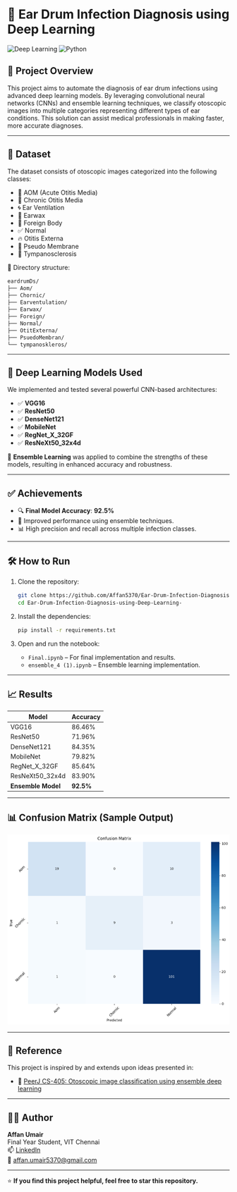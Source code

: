 # 🧠 Ear Drum Infection Diagnosis using Deep Learning

![Deep Learning](https://img.shields.io/badge/Deep%20Learning-CNNs-blue) ![Python](https://img.shields.io/badge/Python-3.9+-blue.svg) 

## 📌 Project Overview

This project aims to automate the diagnosis of ear drum infections using advanced deep learning models. By leveraging convolutional neural networks (CNNs) and ensemble learning techniques, we classify otoscopic images into multiple categories representing different types of ear conditions. This solution can assist medical professionals in making faster, more accurate diagnoses.

---

## 📂 Dataset

The dataset consists of otoscopic images categorized into the following classes:

- 🦠 AOM (Acute Otitis Media)
- 🧬 Chronic Otitis Media
- 🌀 Ear Ventilation
- 🧹 Earwax
- 🛑 Foreign Body
- ✅ Normal
- 🔥 Otitis Externa
- 🧻 Pseudo Membrane
- 🧱 Tympanosclerosis

📁 Directory structure:
```
eardrumDs/
├── Aom/
├── Chornic/
├── Earventulation/
├── Earwax/
├── Foreign/
├── Normal/
├── OtitExterna/
├── PsuedoMembran/
└── tympanoskleros/
```

---

## 🧠 Deep Learning Models Used

We implemented and tested several powerful CNN-based architectures:

- ✅ **VGG16**
- ✅ **ResNet50**
- ✅ **DenseNet121**
- ✅ **MobileNet**
- ✅ **RegNet_X_32GF**
- ✅ **ResNeXt50_32x4d**

🔀 **Ensemble Learning** was applied to combine the strengths of these models, resulting in enhanced accuracy and robustness.

---

## ✅ Achievements

- 🔍 **Final Model Accuracy**: **92.5%**
- 🚀 Improved performance using ensemble techniques.
- 📊 High precision and recall across multiple infection classes.

---

## 🛠️ How to Run

1. Clone the repository:

   ```bash
   git clone https://github.com/Affan5370/Ear-Drum-Infection-Diagnosis-using-Deep-Learning-.git
   cd Ear-Drum-Infection-Diagnosis-using-Deep-Learning-
   ```

2. Install the dependencies:

   ```bash
   pip install -r requirements.txt
   ```

3. Open and run the notebook:

   - `Final.ipynb` – For final implementation and results.
   - `ensemble_4 (1).ipynb` – Ensemble learning implementation.

---

## 📈 Results

| Model              | Accuracy   |
|-------------------|------------|
| VGG16              | 86.46%     |
| ResNet50           | 71.96%     |
| DenseNet121        | 84.35%     |
| MobileNet          | 79.82%     |
| RegNet_X_32GF      | 85.64%     |
| ResNeXt50_32x4d    | 83.90%     |
| **Ensemble Model** | **92.5%**  |

---

## 📊 Confusion Matrix (Sample Output)

![Confusion Matrix](assets/confusion_matrix.png)

---

## 🧠 Reference

This project is inspired by and extends upon ideas presented in:
- 📄 [PeerJ CS-405: Otoscopic image classification using ensemble deep learning](https://peerj.com/articles/cs-405/)

---

## 👨‍💻 Author

**Affan Umair**  
Final Year Student, VIT Chennai  
📫 [LinkedIn](https://www.linkedin.com/in/affan-umair/)  
📧 affan.umair5370@gmail.com  

---

⭐ **If you find this project helpful, feel free to star this repository.**
